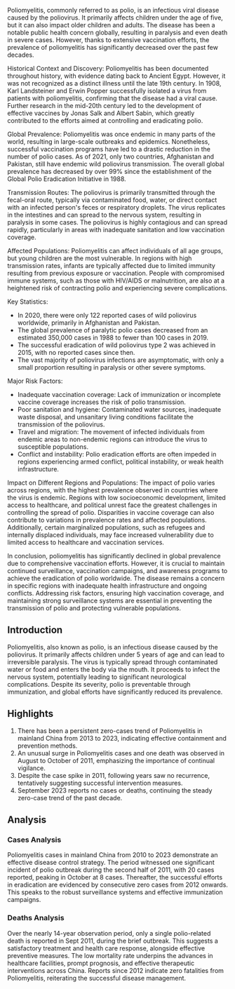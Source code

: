 Poliomyelitis, commonly referred to as polio, is an infectious viral disease caused by the poliovirus. It primarily affects children under the age of five, but it can also impact older children and adults. The disease has been a notable public health concern globally, resulting in paralysis and even death in severe cases. However, thanks to extensive vaccination efforts, the prevalence of poliomyelitis has significantly decreased over the past few decades.

Historical Context and Discovery:
Poliomyelitis has been documented throughout history, with evidence dating back to Ancient Egypt. However, it was not recognized as a distinct illness until the late 19th century. In 1908, Karl Landsteiner and Erwin Popper successfully isolated a virus from patients with poliomyelitis, confirming that the disease had a viral cause. Further research in the mid-20th century led to the development of effective vaccines by Jonas Salk and Albert Sabin, which greatly contributed to the efforts aimed at controlling and eradicating polio.

Global Prevalence:
Poliomyelitis was once endemic in many parts of the world, resulting in large-scale outbreaks and epidemics. Nonetheless, successful vaccination programs have led to a drastic reduction in the number of polio cases. As of 2021, only two countries, Afghanistan and Pakistan, still have endemic wild poliovirus transmission. The overall global prevalence has decreased by over 99% since the establishment of the Global Polio Eradication Initiative in 1988.

Transmission Routes:
The poliovirus is primarily transmitted through the fecal-oral route, typically via contaminated food, water, or direct contact with an infected person's feces or respiratory droplets. The virus replicates in the intestines and can spread to the nervous system, resulting in paralysis in some cases. The poliovirus is highly contagious and can spread rapidly, particularly in areas with inadequate sanitation and low vaccination coverage.

Affected Populations:
Poliomyelitis can affect individuals of all age groups, but young children are the most vulnerable. In regions with high transmission rates, infants are typically affected due to limited immunity resulting from previous exposure or vaccination. People with compromised immune systems, such as those with HIV/AIDS or malnutrition, are also at a heightened risk of contracting polio and experiencing severe complications.

Key Statistics:
- In 2020, there were only 122 reported cases of wild poliovirus worldwide, primarily in Afghanistan and Pakistan.
- The global prevalence of paralytic polio cases decreased from an estimated 350,000 cases in 1988 to fewer than 100 cases in 2019.
- The successful eradication of wild poliovirus type 2 was achieved in 2015, with no reported cases since then.
- The vast majority of poliovirus infections are asymptomatic, with only a small proportion resulting in paralysis or other severe symptoms.

Major Risk Factors:
- Inadequate vaccination coverage: Lack of immunization or incomplete vaccine coverage increases the risk of polio transmission.
- Poor sanitation and hygiene: Contaminated water sources, inadequate waste disposal, and unsanitary living conditions facilitate the transmission of the poliovirus.
- Travel and migration: The movement of infected individuals from endemic areas to non-endemic regions can introduce the virus to susceptible populations.
- Conflict and instability: Polio eradication efforts are often impeded in regions experiencing armed conflict, political instability, or weak health infrastructure.

Impact on Different Regions and Populations:
The impact of polio varies across regions, with the highest prevalence observed in countries where the virus is endemic. Regions with low socioeconomic development, limited access to healthcare, and political unrest face the greatest challenges in controlling the spread of polio. Disparities in vaccine coverage can also contribute to variations in prevalence rates and affected populations. Additionally, certain marginalized populations, such as refugees and internally displaced individuals, may face increased vulnerability due to limited access to healthcare and vaccination services.

In conclusion, poliomyelitis has significantly declined in global prevalence due to comprehensive vaccination efforts. However, it is crucial to maintain continued surveillance, vaccination campaigns, and awareness programs to achieve the eradication of polio worldwide. The disease remains a concern in specific regions with inadequate health infrastructure and ongoing conflicts. Addressing risk factors, ensuring high vaccination coverage, and maintaining strong surveillance systems are essential in preventing the transmission of polio and protecting vulnerable populations.
## Introduction

Poliomyelitis, also known as polio, is an infectious disease caused by the poliovirus. It primarily affects children under 5 years of age and can lead to irreversible paralysis. The virus is typically spread through contaminated water or food and enters the body via the mouth. It proceeds to infect the nervous system, potentially leading to significant neurological complications. Despite its severity, polio is preventable through immunization, and global efforts have significantly reduced its prevalence.

## Highlights

1. There has been a persistent zero-cases trend of Poliomyelitis in mainland China from 2013 to 2023, indicating effective containment and prevention methods.<br/>
2. An unusual surge in Poliomyelitis cases and one death was observed in August to October of 2011, emphasizing the importance of continual vigilance.<br/>
3. Despite the case spike in 2011, following years saw no recurrence, tentatively suggesting successful intervention measures.<br/>
4. September 2023 reports no cases or deaths, continuing the steady zero-case trend of the past decade.


## Analysis

### Cases Analysis
Poliomyelitis cases in mainland China from 2010 to 2023 demonstrate an effective disease control strategy. The period witnessed one significant incident of polio outbreak during the second half of 2011, with 20 cases reported, peaking in October at 8 cases. Thereafter, the successful efforts in eradication are evidenced by consecutive zero cases from 2012 onwards. This speaks to the robust surveillance systems and effective immunization campaigns.

### Deaths Analysis
Over the nearly 14-year observation period, only a single polio-related death is reported in Sept 2011, during the brief outbreak. This suggests a satisfactory treatment and health care response, alongside effective preventive measures. The low mortality rate underpins the advances in healthcare facilities, prompt prognosis, and effective therapeutic interventions across China. Reports since 2012 indicate zero fatalities from Poliomyelitis, reiterating the successful disease management.
